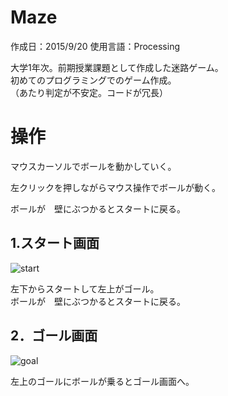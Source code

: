 # Maze
作成日：2015/9/20  使用言語：Processing

大学1年次。前期授業課題として作成した迷路ゲーム。  
初めてのプログラミングでのゲーム作成。  
（あたり判定が不安定。コードが冗長）

# 操作
マウスカーソルでボールを動かしていく。

左クリックを押しながらマウス操作でボールが動く。

ボールが　壁にぶつかるとスタートに戻る。

## 1.スタート画面
![start](https://user-images.githubusercontent.com/32414468/38996900-24faf4aa-4427-11e8-9737-f2e0a8c43525.png)

左下からスタートして左上がゴール。  
ボールが　壁にぶつかるとスタートに戻る。



## 2．ゴール画面
![goal](https://user-images.githubusercontent.com/32414468/38996908-2a833dd8-4427-11e8-8bd3-be51cf7f4e28.png)

左上のゴールにボールが乗るとゴール画面へ。



